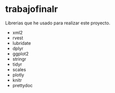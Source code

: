# trabajofinalr
Librerias que he usado para realizar este proyecto.
* xml2
* rvest
* lubridate
* dplyr
* ggplot2
* stringr
* tidyr
* scales
* plotly
* knitr
* prettydoc
